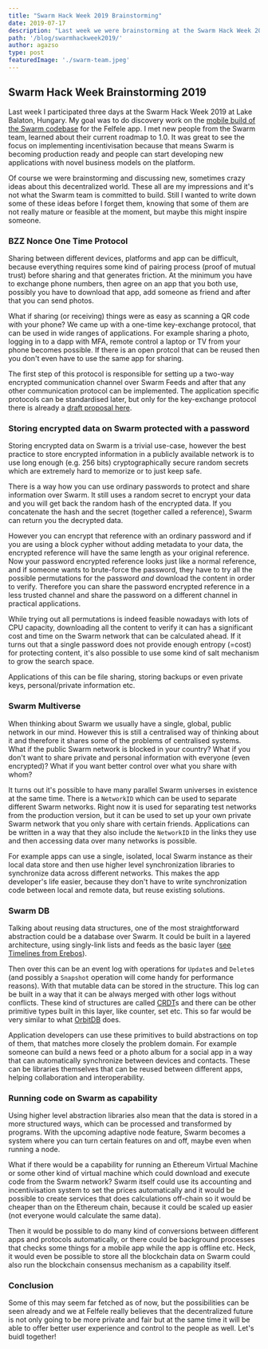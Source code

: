 ```yaml
---
title: "Swarm Hack Week 2019 Brainstorming"
date: 2019-07-17
description: "Last week we were brainstorming at the Swarm Hack Week 2019 at Lake Balaton, Hungary. Here is a recap of some of the less crazy ideas that we discussed."
path: '/blog/swarmhackweek2019/'
author: agazso
type: post
featuredImage: './swarm-team.jpeg'
---
```


## Swarm Hack Week Brainstorming 2019

Last week I participated three days at the Swarm Hack Week 2019 at Lake Balaton, Hungary. My goal was to do discovery work on the [mobile build of the Swarm codebase](https://github.com/ethersphere/user-stories/issues/27) for the Felfele app. I met new people from the Swarm team, learned about their current roadmap to 1.0. It was great to see the focus on implementing incentivisation because that means Swarm is becoming production ready and people can start developing new applications with novel business models on the platform.

Of course we were brainstorming and discussing new, sometimes crazy ideas about this decentralized world. These all are my impressions and it's not what the Swarm team is committed to build. Still I wanted to write down some of these ideas before I forget them, knowing that some of them are not really mature or feasible at the moment, but maybe this might inspire someone.

### BZZ Nonce One Time Protocol

Sharing between different devices, platforms and app can be difficult, because everything requires some kind of pairing process (proof of mutual trust) before sharing and that generates friction. At the minimum you have to exchange phone numbers, then agree on an app that you both use, possibly you have to download that app, add someone as friend and after that you can send photos.

What if sharing (or receiving) things were as easy as scanning a QR code with your phone? We came up with a one-time key-exchange protocol, that can be used in wide ranges of applications. For example sharing a photo, logging in to a dapp with MFA, remote control a laptop or TV from your phone becomes possible. If there is an open protcol that can be reused then you don't even have to use the same app for sharing.

The first step of this protocol is responsible for setting up a two-way encrypted communication channel over Swarm Feeds and after that any other communication protocol can be implemented. The application specific protocols can be standardised later, but only for the key-exchange protocol there is already a [draft proposal here](https://github.com/felfele/felfele/issues/441).

### Storing encrypted data on Swarm protected with a password

Storing encrypted data on Swarm is a trivial use-case, however the best practice to store encrypted information in a publicly available network is to use long enough (e.g. 256 bits) cryptographically secure random secrets which are extremely hard to memorize or to just keep safe.

There is a way how you can use ordinary passwords to protect and share information over Swarm. It still uses a random secret to encrypt your data and you will get back the random hash of the encrypted data. If you concatenate the hash and the secret (together called a reference), Swarm can return you the decrypted data.

However you can encrypt that reference with an ordinary password and if you are using a block cypher without adding metadata to your data, the encrypted reference will have the same length as your original reference. Now your password encrypted reference looks just like a normal reference, and if someone wants to brute-force the password, they have to try all the possible permutations for the password _and_ download the content in order to verify. Therefore you can share the password encrypted reference in a less trusted channel and share the password on a different channel in practical applications.

While trying out all permutations is indeed feasible nowadays with lots of CPU capacity, downloading all the content to verify it can has a significant cost and time on the Swarm network that can be calculated ahead. If it turns out that a single password does not provide enough entropy (=cost) for protecting content, it's also possible to use some kind of salt mechanism to grow the search space.

Applications of this can be file sharing, storing backups or even private keys, personal/private information etc.

### Swarm Multiverse

When thinking about Swarm we usually have a single, global, public network in our mind. However this is still a centralised way of thinking about it and therefore it shares some of the problems of centralised systems. What if the public Swarm network is blocked in your country? What if you don't want to share private and personal information with everyone (even encrypted)? What if you want better control over what you share with whom?

It turns out it's possible to have many parallel Swarm universes in existence at the same time. There is a `NetworkID` which can be used to separate different Swarm networks. Right now it is used for separating test networks from the production version, but it can be used to set up your own private Swarm network that you only share with certain friends. Applications can be written in a way that they also include the `NetworkID` in the links they use and then accessing data over many networks is possible.

For example apps can use a single, isolated, local Swarm instance as their local data store and then use higher level synchronization libraries to synchronize data across different networks. This makes the app developer's life easier, because they don't have to write synchronization code between local and remote data, but reuse existing solutions.

### Swarm DB

Talking about reusing data structures, one of the most straightforward abstraction could be a database over Swarm. It could be built in a layered architecture, using singly-link lists and feeds as the basic layer ([see Timelines from Erebos](https://erebos.js.org/docs/timeline-spec)).

Then over this can be an event log with operations for `Update`s and `Delete`s (and possibly a `Snapshot` operation will come handy for performance reasons). With that mutable data can be stored in the structure. This log can be built in a way that it can be always merged with other logs without conflicts. These kind of structures are called [CRDT](https://en.wikipedia.org/wiki/Conflict-free_replicated_data_type)s and there can be other primitive types built in this layer, like counter, set etc. This so far would be very similar to what [OrbitDB](https://github.com/orbitdb/orbit-db) does.

Application developers can use these primitives to build abstractions on top of them, that matches more closely the problem domain. For example someone can build a news feed or a photo album for a social app in a way that can automatically synchronize between devices and contacts. These can be libraries themselves that can be reused between different apps, helping collaboration and interoperability.

### Running code on Swarm as capability

Using higher level abstraction libraries also mean that the data is stored in a more structured ways, which can be processed and transformed by programs. With the upcoming adaptive node feature, Swarm becomes a system where you can turn certain features on and off, maybe even when running a node.

What if there would be a capability for running an Ethereum Virtual Machine or some other kind of virtual machine which could download and execute code from the Swarm network? Swarm itself could use its accounting and incentivisation system to set the prices automatically and it would be possible to create services that does calculations off-chain so it would be cheaper than on the Ethereum chain, because it could be scaled up easier (not everyone would calculate the same data).

Then it would be possible to do many kind of conversions between different apps and protocols automatically, or there could be background processes that checks some things for a mobile app while the app is offline etc. Heck, it would even be possible to store all the blockchain data on Swarm could also run the blockchain consensus mechanism as a capability itself.

### Conclusion

Some of this may seem far fetched as of now, but the possibilities can be seen already and we at Felfele really believes that the decentralized future is not only going to be more private and fair but at the same time it will be able to offer better user experience and control to the people as well. Let's buidl together!
